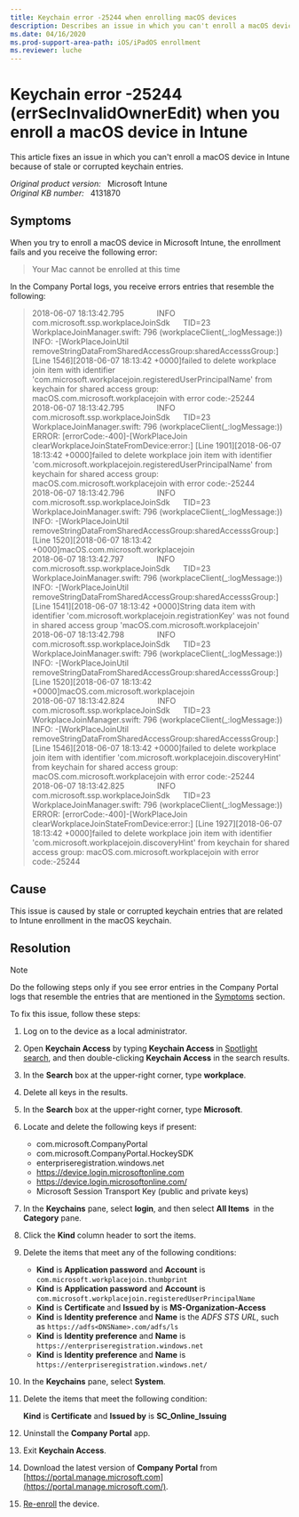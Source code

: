 ```yaml
---
title: Keychain error -25244 when enrolling macOS devices
description: Describes an issue in which you can't enroll a macOS device in Intune because of stale or corrupted keychain entries.
ms.date: 04/16/2020
ms.prod-support-area-path: iOS/iPadOS enrollment
ms.reviewer: luche
---
```

# Keychain error -25244 (errSecInvalidOwnerEdit) when you enroll a macOS device in Intune

This article fixes an issue in which you can't enroll a macOS device in Intune because of stale or corrupted keychain entries.

_Original product version:_ &nbsp; Microsoft Intune  
_Original KB number:_ &nbsp; 4131870

## Symptoms

When you try to enroll a macOS device in Microsoft Intune, the enrollment fails and you receive the following error:

> Your Mac cannot be enrolled at this time

In the Company Portal logs, you receive errors entries that resemble the following:

> 2018-06-07 18:13:42.795               INFO                      com.microsoft.ssp.workplaceJoinSdk      TID=23                  WorkplaceJoinManager.swift: 796 (workplaceClient(\_:logMessage:)) INFO: -[WorkPlaceJoinUtil removeStringDataFromSharedAccessGroup:sharedAccesssGroup:] [Line 1546][2018-06-07 18:13:42 +0000]failed to delete workplace join item with identifier 'com.microsoft.workplacejoin.registeredUserPrincipalName' from keychain for shared access group: macOS.com.microsoft.workplacejoin with error code:-25244  
> 2018-06-07 18:13:42.795               INFO                      com.microsoft.ssp.workplaceJoinSdk      TID=23                  WorkplaceJoinManager.swift: 796 (workplaceClient(\_:logMessage:)) ERROR: [errorCode:-400]-[WorkPlaceJoin clearWorkplaceJoinStateFromDevice:error:] [Line 1901][2018-06-07 18:13:42 +0000]failed to delete workplace join item with identifier 'com.microsoft.workplacejoin.registeredUserPrincipalName' from keychain for shared access group: macOS.com.microsoft.workplacejoin with error code:-25244  
> 2018-06-07 18:13:42.796               INFO                      com.microsoft.ssp.workplaceJoinSdk      TID=23                  WorkplaceJoinManager.swift: 796 (workplaceClient(\_:logMessage:)) INFO: -[WorkPlaceJoinUtil removeStringDataFromSharedAccessGroup:sharedAccesssGroup:] [Line 1520][2018-06-07 18:13:42 +0000]macOS.com.microsoft.workplacejoin  
> 2018-06-07 18:13:42.797               INFO                      com.microsoft.ssp.workplaceJoinSdk      TID=23                  WorkplaceJoinManager.swift: 796 (workplaceClient(\_:logMessage:)) INFO: -[WorkPlaceJoinUtil removeStringDataFromSharedAccessGroup:sharedAccesssGroup:] [Line 1541][2018-06-07 18:13:42 +0000]String data item with identifier 'com.microsoft.workplacejoin.registrationKey' was not found in shared access group 'macOS.com.microsoft.workplacejoin'  
> 2018-06-07 18:13:42.798               INFO                      com.microsoft.ssp.workplaceJoinSdk      TID=23                  WorkplaceJoinManager.swift: 796 (workplaceClient(\_:logMessage:)) INFO: -[WorkPlaceJoinUtil removeStringDataFromSharedAccessGroup:sharedAccesssGroup:] [Line 1520][2018-06-07 18:13:42 +0000]macOS.com.microsoft.workplacejoin  
> 2018-06-07 18:13:42.824               INFO                      com.microsoft.ssp.workplaceJoinSdk      TID=23                  WorkplaceJoinManager.swift: 796 (workplaceClient(\_:logMessage:)) INFO: -[WorkPlaceJoinUtil removeStringDataFromSharedAccessGroup:sharedAccesssGroup:] [Line 1546][2018-06-07 18:13:42 +0000]failed to delete workplace join item with identifier 'com.microsoft.workplacejoin.discoveryHint' from keychain for shared access group: macOS.com.microsoft.workplacejoin with error code:-25244  
> 2018-06-07 18:13:42.825               INFO                      com.microsoft.ssp.workplaceJoinSdk      TID=23                  WorkplaceJoinManager.swift: 796 (workplaceClient(\_:logMessage:)) ERROR: [errorCode:-400]-[WorkPlaceJoin clearWorkplaceJoinStateFromDevice:error:] [Line 1927][2018-06-07 18:13:42 +0000]failed to delete workplace join item with identifier 'com.microsoft.workplacejoin.discoveryHint' from keychain for shared access group: macOS.com.microsoft.workplacejoin with error code:-25244

## Cause

This issue is caused by stale or corrupted keychain entries that are related to Intune enrollment in the macOS keychain.

## Resolution

> [!NOTE]
> Do the following steps only if you see error entries in the Company Portal logs that resemble the entries that are mentioned in the [Symptoms](#symptoms) section.

To fix this issue, follow these steps:

1. Log on to the device as a local administrator.
2. Open **Keychain Access** by typing **Keychain Access** in [Spotlight search](https://support.apple.com/HT204014), and then double-clicking **Keychain Access** in the search results.
3. In the **Search** box at the upper-right corner, type **workplace**.
4. Delete all keys in the results.
5. In the **Search** box at the upper-right corner, type **Microsoft**.
6. Locate and delete the following keys if present:

   - com.microsoft.CompanyPortal
   - com.microsoft.CompanyPortal.HockeySDK
   - enterpriseregistration.windows.net
   - <https://device.login.microsoftonline.com>
   - <https://device.login.microsoftonline.com/>
   - Microsoft Session Transport Key (public and private keys)

7. In the **Keychains** pane, select **login**, and then select **All Items**  in the **Category** pane.
8. Click the **Kind** column header to sort the items.
9. Delete the items that meet any of the following conditions:

   - **Kind** is **Application password** and **Account** is `com.microsoft.workplacejoin.thumbprint`
   - **Kind** is **Application password** and **Account** is `com.microsoft.workplacejoin.registeredUserPrincipalName`
   - **Kind** is **Certificate** and **Issued by** is **MS-Organization-Access**
   - **Kind** is **Identity preference** and **Name** is the *ADFS STS URL*, such as `https://adfs<DNSName>.com/adfs/ls`
   - **Kind** is **Identity preference** and **Name** is `https://enterpriseregistration.windows.net`
   - **Kind** is **Identity preference** and **Name** is `https://enterpriseregistration.windows.net/`

10. In the **Keychains** pane, select **System**.
11. Delete the items that meet the following condition:

    **Kind** is **Certificate** and **Issued by** is **SC_Online_Issuing**

12. Uninstall the **Company Portal** app.
13. Exit **Keychain Access**.
14. Download the latest version of **Company Portal** from [https://portal.manage.microsoft.com](https://portal.manage.microsoft.com/).
15. [Re-enroll](/mem/intune/user-help/enroll-your-device-in-intune-macos-cp) the device.
